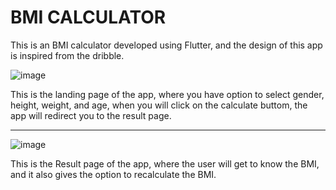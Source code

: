 # BMI CALCULATOR

This is an BMI calculator developed using Flutter, and the design of this app is inspired from the dribble.

![image](https://user-images.githubusercontent.com/71991617/172379191-6e11fcdf-8360-4ab1-abc0-6f2b21a6bcd9.png)

This is the landing page of the app, where you have option to select gender, height, weight, and age, when you will
click on the calculate buttom, the app will redirect you to the result page.
_______________________________________________________________________________________________________________________



![image](https://user-images.githubusercontent.com/71991617/172379883-e160a024-a46d-49dd-908c-24b2a498d5aa.png)
 
 This is the Result page of the app, where the user will get to know the BMI, and it also gives the option to recalculate the BMI.
